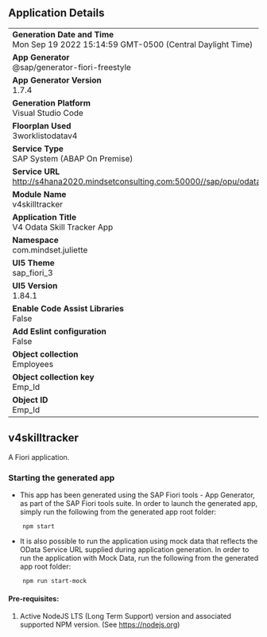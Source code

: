 ## Application Details
|               |
| ------------- |
|**Generation Date and Time**<br>Mon Sep 19 2022 15:14:59 GMT-0500 (Central Daylight Time)|
|**App Generator**<br>@sap/generator-fiori-freestyle|
|**App Generator Version**<br>1.7.4|
|**Generation Platform**<br>Visual Studio Code|
|**Floorplan Used**<br>3worklistodatav4|
|**Service Type**<br>SAP System (ABAP On Premise)|
|**Service URL**<br>http://s4hana2020.mindsetconsulting.com:50000//sap/opu/odata4/sap/zui_skilltracker_v4/srvd/sap/zui_skilltracker_jdl/0001/
|**Module Name**<br>v4skilltracker|
|**Application Title**<br>V4 Odata Skill Tracker App|
|**Namespace**<br>com.mindset.juliette|
|**UI5 Theme**<br>sap_fiori_3|
|**UI5 Version**<br>1.84.1|
|**Enable Code Assist Libraries**<br>False|
|**Add Eslint configuration**<br>False|
|**Object collection**<br>Employees|
|**Object collection key**<br>Emp_Id|
|**Object ID**<br>Emp_Id|

## v4skilltracker

A Fiori application.

### Starting the generated app

-   This app has been generated using the SAP Fiori tools - App Generator, as part of the SAP Fiori tools suite.  In order to launch the generated app, simply run the following from the generated app root folder:

```
    npm start
```

- It is also possible to run the application using mock data that reflects the OData Service URL supplied during application generation.  In order to run the application with Mock Data, run the following from the generated app root folder:

```
    npm run start-mock
```

#### Pre-requisites:

1. Active NodeJS LTS (Long Term Support) version and associated supported NPM version.  (See https://nodejs.org)


